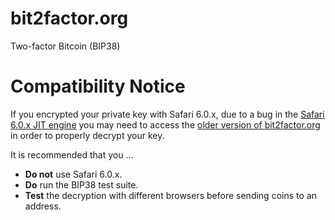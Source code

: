 bit2factor.org
==============

Two-factor Bitcoin (BIP38)


Compatibility Notice
====================

If you encrypted your private key with Safari 6.0.x, due to a bug in the [Safari 6.0.x JIT engine](https://stackoverflow.com/questions/13147026/disabling-jit-in-safari-6-to-workaround-severe-javascript-jit-bugs) you may need to access the [older version of bit2factor.org](git-commit-1825396c333f95422c16a60ce560022ac111449f.html) in order to properly decrypt your key.

It is recommended that you ...
* **Do not** use Safari 6.0.x.
* **Do** run the BIP38 test suite.
* **Test** the decryption with different browsers before sending coins to an address.
